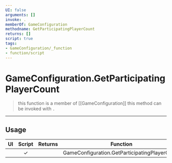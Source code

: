 ```yaml
---
UI: false
arguments: []
invoke: .
memberOf: GameConfiguration
methodname: GetParticipatingPlayerCount
returns: []
script: true
tags:
- GameConfiguration/_function
- function/script
---
```

# GameConfiguration.GetParticipatingPlayerCount
> this function is a member of [[GameConfiguration]]
> this method can be invoked with `.`
-----
## Usage
|  UI | Script | Returns | Function | Arguments |
|:---:|:------:|-------:|:--------:|:---------|
| |✓||GameConfiguration.GetParticipatingPlayerCount||
